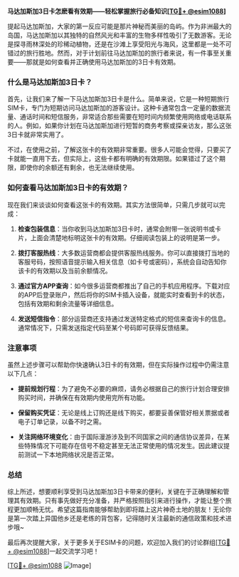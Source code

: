 **马达加斯加3日卡怎麽看有效期——轻松掌握旅行必备知识[[TG💪+ @esim1088](https://t.me/s/esim1088)]**

提起马达加斯加，大家的第一反应可能是那片神秘而美丽的岛屿。作为非洲最大的岛国，马达加斯加以其独特的自然风光和丰富的生物多样性吸引了无数游客。无论是探寻雨林深处的珍稀动植物，还是在沙滩上享受阳光与海风，这里都是一处不可错过的旅行胜地。然而，对于计划前往马达加斯加的旅行者来说，有一件事至关重要——那就是如何查看并正确使用马达加斯加的3日卡有效期。

### 什么是马达加斯加3日卡？

首先，让我们来了解一下马达加斯加3日卡是什么。简单来说，它是一种短期旅行SIM卡，专门为短期访问马达加斯加的游客设计。这种卡通常包含一定量的数据流量、通话时间和短信服务，非常适合那些需要在短时间内频繁使用网络或电话联系的人。例如，如果你计划在马达加斯加进行短暂的商务考察或探亲访友，那么这张3日卡就非常实用了。

不过，在使用之前，了解这张卡的有效期非常重要。很多人可能会觉得，只要买了卡就能一直用下去，但实际上，这些卡都有明确的有效期限。如果错过了这个期限，即使你的余额还有剩余，也无法继续使用。

### 如何查看马达加斯加3日卡的有效期？

现在我们来谈谈如何查看这张卡的有效期。其实方法很简单，只需几步就可以完成：

1. **检查包装信息**：当你收到马达加斯加3日卡时，通常会附带一张说明书或卡片，上面会清楚地标明这张卡的有效期。仔细阅读包装上的说明是第一步。
   
2. **拨打客服热线**：大多数运营商都会提供客服热线服务。你可以直接拨打当地的客服号码，按照语音提示输入相关信息（如卡号或密码），系统会自动告知你该卡的有效期以及当前余额情况。

3. **通过官方APP查询**：如今很多运营商都推出了自己的手机应用程序。下载对应的APP后登录账户，然后将你的SIM卡插入设备，就能实时查看到卡的状态，包括有效期和剩余流量等详细信息。

4. **发送短信指令**：部分运营商还支持通过发送特定格式的短信来查询卡的信息。通常情况下，只需发送指定代码至某个号码即可获得反馈结果。

### 注意事项

虽然上述步骤可以帮助你快速确认3日卡的有效期，但在实际操作过程中仍需注意以下几点：

- **提前规划行程**：为了避免不必要的麻烦，请务必根据自己的旅行计划合理安排购买时间，并确保在有效期内使用完所有功能。
  
- **保留购买凭证**：无论是线上订购还是线下购买，都要妥善保管好相关票据或者电子订单记录，以备不时之需。

- **关注网络环境变化**：由于国际漫游涉及到不同国家之间的通信协议差异，在某些特殊情况下可能存在信号不稳定甚至无法正常使用的情况发生。因此建议提前测试一下本地网络状况是否正常。

### 总结

综上所述，想要顺利享受到马达加斯加3日卡带来的便利，关键在于正确理解和管理其有效期。只有事先做好充分准备，并严格按照指引来进行操作，才能让整个旅程更加顺畅无忧。希望这篇指南能够帮助到即将踏上这片神奇土地的朋友！无论你是第一次踏上异国他乡还是老练的背包客，记得随时关注最新的通信政策和技术进步哦~

最后再次提醒大家，关于更多关于ESIM卡的问题，欢迎加入我们的讨论群组[[TG💪+ @esim1088](https://t.me/s/esim1088)]一起交流学习吧！

[[TG💪+ @esim1088](https://t.me/s/esim1088) ![Image](https://i.postimg.cc/4NQfJmqS/Snipaste-2025-05-13-00-14-12.png)]
